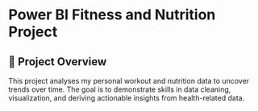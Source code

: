 # Power BI Fitness and Nutrition Project
## 📝 Project Overview
This project analyses my personal workout and nutrition data to uncover trends over time. The goal is to demonstrate skills in data cleaning, visualization, and deriving actionable insights from health-related data.
